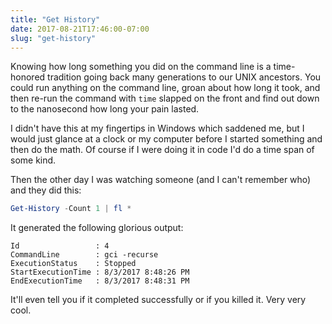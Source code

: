 ```yaml
---
title: "Get History"
date: 2017-08-21T17:46:00-07:00
slug: "get-history"
---
```


Knowing how long something you did on the command line is a time-honored
tradition going back many generations to our UNIX ancestors. You could run
anything on the command line, groan about how long it took, and then re-run
the command with `time` slapped on the front and find out down to the nanosecond
how long your pain lasted.

I didn't have this at my fingertips in Windows which saddened me, but I would
just glance at a clock or my computer before I started something and then do
the math. Of course if I were doing it in code I'd do a time span of some kind.

Then the other day I was watching someone (and I can't remember who) and they
did this:

```powershell
Get-History -Count 1 | fl *
```

It generated the following glorious output:

```plain
Id                 : 4
CommandLine        : gci -recurse
ExecutionStatus    : Stopped
StartExecutionTime : 8/3/2017 8:48:26 PM
EndExecutionTime   : 8/3/2017 8:48:31 PM
```

It'll even tell you if it completed successfully or if you killed it. Very very
cool.
